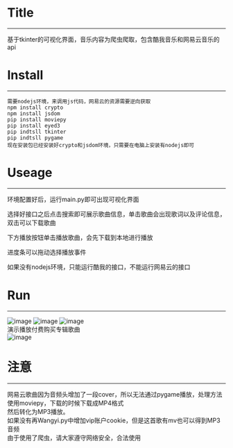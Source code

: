 # Title

***

基于tkinter的可视化界面，音乐内容为爬虫爬取，包含酷我音乐和网易云音乐的api

# Install

***

    需要nodejs环境，来调用js代码，网易云的资源需要逆向获取
    npm install crypto
    npm install jsdom
    pip install moviepy
    pip install eyed3
    pip indtsll tkinter
    pip indtsll pygame
    现在安装包已经安装好crypto和jsdom环境，只需要在电脑上安装有nodejs即可

# Useage

***

环境配置好后，运行main.py即可出现可视化界面

选择好接口之后点击搜索即可展示歌曲信息，单击歌曲会出现歌词以及评论信息，双击可以下载歌曲

下方播放按钮单击播放歌曲，会先下载到本地进行播放

进度条可以拖动选择播放事件

如果没有nodejs环境，只能运行酷我的接口，不能运行网易云的接口

# Run

***
![image](https://user-images.githubusercontent.com/100206449/219686284-d8dbe446-59f1-4cc8-bdca-d961c3c23f91.png)
![image](https://user-images.githubusercontent.com/100206449/219686324-61f80988-7175-48cd-ba56-6e03c781e342.png)
![image](https://user-images.githubusercontent.com/100206449/219686382-8061ec40-f4c3-4a7f-9f69-f91439c2b433.png)
</br>演示播放付费购买专辑歌曲</br>
![image](https://user-images.githubusercontent.com/100206449/219686598-fbeace3c-d7cc-4caa-aedf-2ca5c5c5bd95.png)

# 注意

***
网易云歌曲因为音频头增加了一段cover，所以无法通过pygame播放，处理方法使用moviepy，下载的时候下载成MP4格式
</br>然后转化为MP3播放。
</br>如果没有再Wangyi.py中增加vip账户cookie，但是这首歌有mv也可以得到MP3音频
</br>由于使用了爬虫，请大家遵守网络安全，合法使用
